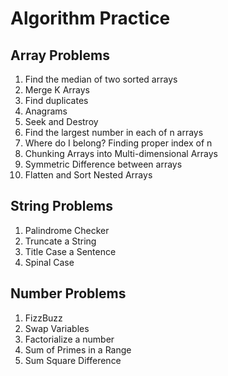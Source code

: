 # Algorithm Practice

## Array Problems
1. Find the median of two sorted arrays
2. Merge K Arrays
3. Find duplicates
4. Anagrams
5. Seek and Destroy
6. Find the largest number in each of n arrays
7. Where do I belong? Finding proper index of n
8. Chunking Arrays into Multi-dimensional Arrays
9. Symmetric Difference between arrays
10. Flatten and Sort Nested Arrays

## String Problems
1. Palindrome Checker
2. Truncate a String
3. Title Case a Sentence
4. Spinal Case

## Number Problems
1. FizzBuzz
2. Swap Variables
3. Factorialize a number
4. Sum of Primes in a Range
5. Sum Square Difference